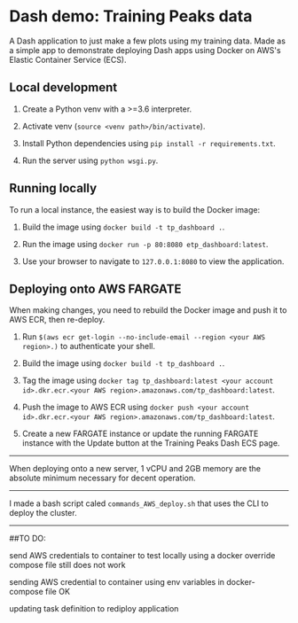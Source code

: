 # Dash demo: Training Peaks data

A Dash application to just make a few plots using my training data.
Made as a simple app to demonstrate deploying Dash apps using Docker on
AWS's Elastic Container Service (ECS).

## Local development

1. Create a Python venv with a >=3.6 interpreter.

2. Activate venv (`source <venv path>/bin/activate`).

3. Install Python dependencies using `pip install -r requirements.txt`.

4. Run the server using `python wsgi.py`.

## Running locally

To run a local instance, the easiest way is to build the Docker image:

1. Build the image using `docker build -t tp_dashboard .`.

2. Run the image using `docker run -p 80:8080 etp_dashboard:latest`.

3. Use your browser to navigate to `127.0.0.1:8080` to view the application.

## Deploying onto AWS FARGATE

When making changes, you need to rebuild the Docker image and push it to AWS
ECR, then re-deploy.

1. Run `$(aws ecr get-login --no-include-email --region <your AWS region>.)`
   to authenticate your shell.

2. Build the image using `docker build -t tp_dashboard .`.

3. Tag the image using `docker tag tp_dashboard:latest <your account id>.dkr.ecr.<your AWS region>.amazonaws.com/tp_dashboard:latest`.

4. Push the image to AWS ECR using `docker push <your account id>.dkr.ecr.<your AWS region>.amazonaws.com/tp_dashboard:latest`.

5. Create a new FARGATE instance or update the running FARGATE instance
   with the Update button at the Training Peaks Dash ECS page.

---

When deploying onto a new server, 1 vCPU and 2GB memory are the absolute
minimum necessary for decent operation.

---

I made a bash script caled `commands_AWS_deploy.sh` that uses the CLI to deploy the cluster.

---

##TO DO:

send AWS credentials to container to test locally using a docker override compose file still does not work

sending AWS credential to container using env variables in docker-compose file OK

updating task definition to rediploy application
